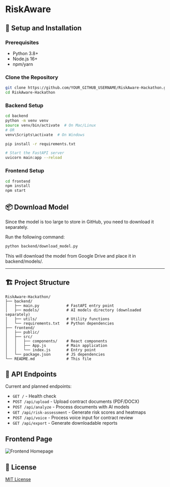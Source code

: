 # RiskAware
 
## 🔧 Setup and Installation

### Prerequisites
- Python 3.8+
- Node.js 16+
- npm/yarn

### Clone the Repository
```bash
git clone https://github.com/YOUR_GITHUB_USERNAME/RiskAware-Hackathon.git
cd RiskAware-Hackathon
```

### Backend Setup
```bash
cd backend
python -m venv venv
source venv/bin/activate  # On Mac/Linux
# OR
venv\Scripts\activate  # On Windows

pip install -r requirements.txt

# Start the FastAPI server
uvicorn main:app --reload
```

### Frontend Setup
```bash
cd frontend
npm install
npm start
```

## 📦 Download Model
Since the model is too large to store in GitHub, you need to download it separately.

Run the following command:
```bash
python backend/download_model.py
```

This will download the model from Google Drive and place it in backend/models/.

---


## 🏗️ Project Structure

```
RiskAware-Hackathon/
├── backend/
│   ├── main.py            # FastAPI entry point
│   ├── models/            # AI models directory (downloaded separately)
│   ├── utils/             # Utility functions
│   └── requirements.txt   # Python dependencies
├── frontend/
│   ├── public/
│   ├── src/
│   │   ├── components/    # React components
│   │   ├── App.js         # Main application
│   │   └── index.js       # Entry point
│   └── package.json       # JS dependencies
└── README.md              # This file
```

## 🔄 API Endpoints

Current and planned endpoints:

- `GET /` - Health check
- `POST /api/upload` - Upload contract documents (PDF/DOCX)
- `POST /api/analyze` - Process documents with AI models
- `GET /api/risk-assessment` - Generate risk scores and heatmaps
- `POST /api/voice` - Process voice input for contract review
- `GET /api/export` - Generate downloadable reports



## Frontend Page
![Frontend Homepage](/util/Homepage.png.png)

## 📝 License

[MIT License](LICENSE)